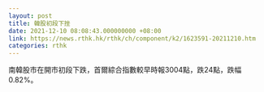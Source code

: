 ```yaml
---
layout: post
title: 韓股初段下挫
date: 2021-12-10 08:08:43.000000000 +08:00
link: https://news.rthk.hk/rthk/ch/component/k2/1623591-20211210.htm
categories: rthk
---
```


南韓股市在開市初段下跌，首爾綜合指數較早時報3004點，跌24點，跌幅0.82%。
